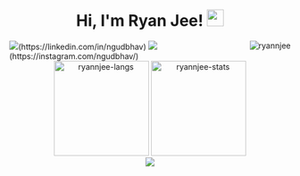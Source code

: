 <h1 align="center">
Hi, I'm Ryan Jee!
  <img src="https://media.giphy.com/media/hvRJCLFzcasrR4ia7z/giphy.gif" width="30"></h1>
  <img src="https://komarev.com/ghpvc/?username=ryannjee&label=Profile%20Views&color=1f456e&style=flat" align='right' alt="ryannjee" />
  <img src="https://img.shields.io/badge/ngudbhav%20-%230077B5.svg?&style=for-the-badge&logo=linkedin&logoColor=white"/>(https://linkedin.com/in/ngudbhav)
  <img src="https://img.shields.io/badge/ngudbhav%20-%23E4405F.svg?&style=for-the-badge&logo=Instagram&logoColor=white"/>(https://instagram.com/ngudbhav/)

<div align="center">
  <img height="170em" src="https://github-readme-stats.vercel.app/api/top-langs/?username=ryannjee&layout=compact&show_icon=true" alt="ryannjee-langs"/>
  <img height="170em" src="https://github-readme-stats.vercel.app/api/?username=ryannjee&layout=compact&show_icon=true" alt="ryannjee-stats"/>
</div>

<div align="center">
  <img src="http://github-readme-streak-stats.herokuapp.com?user=ryannjee&hide_border=true" />
</div>

<!---
ryannjee/ryannjee is a ✨ special ✨ repository because its `README.md` (this file) appears on your GitHub profile.
You can click the Preview link to take a look at your changes.
--->
